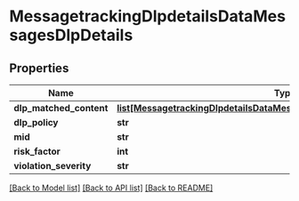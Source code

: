 # MessagetrackingDlpdetailsDataMessagesDlpDetails

## Properties
Name | Type | Description | Notes
------------ | ------------- | ------------- | -------------
**dlp_matched_content** | [**list[MessagetrackingDlpdetailsDataMessagesDlpDetailsDlpMatchedContent]**](MessagetrackingDlpdetailsDataMessagesDlpDetailsDlpMatchedContent.md) |  | [optional] 
**dlp_policy** | **str** |  | [optional] 
**mid** | **str** |  | [optional] 
**risk_factor** | **int** |  | [optional] 
**violation_severity** | **str** |  | [optional] 

[[Back to Model list]](../README.md#documentation-for-models) [[Back to API list]](../README.md#documentation-for-api-endpoints) [[Back to README]](../README.md)

